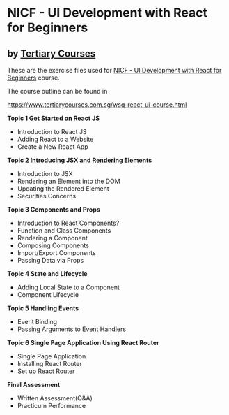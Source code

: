 # NICF - UI Development with React for Beginners
## by [Tertiary Courses](https://www.tertiarycourses.com.sg/)

These are the exercise files used for [NICF - UI Development with React for Beginners](https://www.tertiarycourses.com.sg/wsq-react-ui-course.html) course. 

The course outline can be found in 

https://www.tertiarycourses.com.sg/wsq-react-ui-course.html

<p><strong>Topic 1 Get Started on React JS</strong></p>
<ul>
<li>Introduction to React JS</li>
<li>Adding React to a Website</li>
<li>Create a New React App</li>
</ul>
<p><strong>Topic 2 Introducing JSX and Rendering Elements</strong></p>
<ul>
<li>Introduction to JSX</li>
<li>Rendering an Element into the DOM</li>
<li>Updating the Rendered Element</li>
<li>Securities Concerns</li>
</ul>
<p></p>
<p><strong>Topic 3 Components and Props</strong></p>
<ul>
<li>Introduction to React Components?</li>
<li>Function and Class Components</li>
<li>Rendering a Component</li>
<li>Composing Components</li>
<li>Import/Export Components</li>
<li>Passing Data via Props</li>
</ul>
<p></p>
<p><strong>Topic 4 State and Lifecycle</strong></p>
<ul>
<li>Adding Local State to a Component</li>
<li>Component Lifecycle</li>
</ul>
<p><strong>Topic 5 Handling Events</strong></p>
<ul>
<li>Event Binding</li>
<li>Passing Arguments to Event Handlers</li>
</ul>
<p><strong>Topic 6 Single Page Application Using React Router</strong></p>
<ul>
<li>Single Page Application</li>
<li>Installing React Router</li>
<li>Set up React Router</li>
</ul>

<p><strong>Final Assessment</strong></p>
<ul>
<li>Written Assessment(Q&amp;A)</li>
<li>Practicum Performance</li>
</ul>




